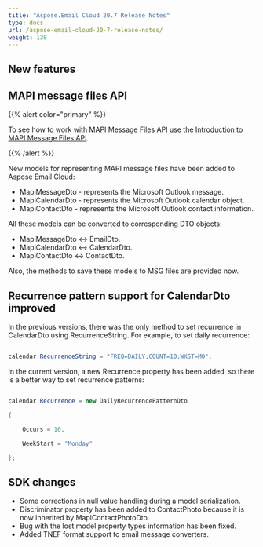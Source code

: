 ```yaml
---
title: "Aspose.Email Cloud 20.7 Release Notes"
type: docs
url: /aspose-email-cloud-20-7-release-notes/
weight: 130
---
```


## **New features**
## **MAPI message files API**
{{% alert color="primary" %}} 

To see how to work with MAPI Message Files API use the [Introduction to MAPI Message Files API](/email/introduction-to-mapi-message-files-api/).

{{% /alert %}} 

New models for representing MAPI message files have been added to Aspose Email Cloud:

- MapiMessageDto - represents the Microsoft Outlook message.
- MapiCalendarDto - represents the Microsoft Outlook calendar object.
- MapiContactDto - represents the Microsoft Outlook contact information.

All these models can be converted to corresponding DTO objects:

- MapiMessageDto <-> EmailDto.
- MapiCalendarDto <-> CalendarDto.
- MapiContactDto <-> ContactDto.

Also, the methods to save these models to MSG files are provided now.
## **Recurrence pattern support for CalendarDto improved**
In the previous versions, there was the only method to set recurrence in CalendarDto using RecurrenceString. For example, to set daily recurrence:

```csharp

calendar.RecurrenceString = "FREQ=DAILY;COUNT=10;WKST=MO";

```



In the current version, a new Recurrence property has been added, so there is a better way to set recurrence patterns:

```csharp

calendar.Recurrence = new DailyRecurrencePatternDto

{

    Occurs = 10,

    WeekStart = "Monday"

};

```


## **SDK changes**
- Some corrections in null value handling during a model serialization.
- Discriminator property has been added to ContactPhoto because it is now inherited by MapiContactPhotoDto.
- Bug with the lost model property types information has been fixed.
- Added TNEF format support to email message converters.


